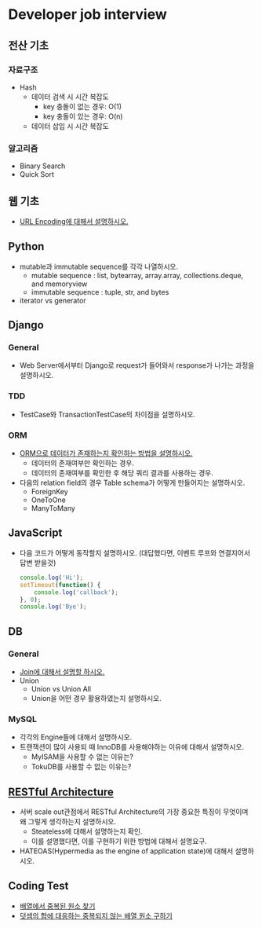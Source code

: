 # Developer job interview

## 전산 기초

### 자료구조

* Hash
    * 데이터 검색 시 시간 복잡도
        * key 충돌이 없는 경우: O(1)
        * key 충돌이 있는 경우: O(n)
    * 데이터 삽입 시 시간 복잡도 

### 알고리즘

* Binary Search
* Quick Sort

## 웹 기초 

* [URL Encoding에 대해서 설명하시오.](./web/url_encoding.md)

## Python

* mutable과 immutable sequence를 각각 나열하시오.
    * mutable sequence : list, bytearray, array.array, collections.deque, and memoryview
    * immutable sequence : tuple, str, and bytes
* iterator vs generator

## Django

### General

* Web Server에서부터 Django로 request가 들어와서 response가 나가는 과정을 설명하시오.

### TDD

* TestCase와 TransactionTestCase의 차이점을 설명하시오.

### ORM

* [ORM으로 데이터가 존재하는지 확인하는 방법을 설명하시오.](../TIL_Python/Django/how_to_django/queryset_cache.md)
    * 데이터의 존재여부만 확인하는 경우.
    * 데이터의 존재여부를 확인한 후 해당 쿼리 결과를 사용하는 경우.
* 다음의 relation field의 경우 Table schema가 어떻게 만들어지는 설명하시오.
    * ForeignKey
    * OneToOne
    * ManyToMany
    
## JavaScript

* 다음 코드가 어떻게 동작할지 설명하시오. (대답했다면, 이벤트 루프와 연결지어서 답변 받을것)
    ```javascript
    console.log('Hi');
    setTimeout(function() {
        console.log('callback');
    }, 0);
    console.log('Bye');
    ```

## DB

### General

* [Join에 대해서 설명할 하시오.](./db/mysql/join/readme.md)
* Union
    * Union vs Union All
    * Union을 어떤 경우 활용하였는지 설명하시오. 

### MySQL

* 각각의 Engine들에 대해서 설명하시오.
* 트랜잭션이 많이 사용되 때 InnoDB를 사용해야하는 이유에 대해서 설명하시오.
    * MyISAM을 사용할 수 없는 이유는?
    * TokuDB를 사용할 수 없는 이유는?

## [RESTful Architecture](design/restful/readme.md)

* 서버 scale out관점에서 RESTful Architecture의 가장 중요한 특징이 무엇이며 왜 그렇게 생각하는지 설명하시오.
    * Steateless에 대해서 설명하는지 확인.
    * 이를 설명했다면, 이를 구현하기 위한 방법에 대해서 설명요구. 
* HATEOAS(Hypermedia as the engine of application state)에 대해서 설명하시오. 

## Coding Test

* [배열에서 중복된 원소 찾기](DailyCoding/etc/find_a_duplicated_value/readme.md)
* [덧셈의 합에 대응하는 중복되지 않는 배열 원소 구하기](DailyCoding/tree/master/etc/find_numbers_of_sum_equals_with_param/readme.md)